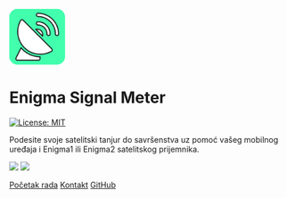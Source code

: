 
![](../logo.png) 
# Enigma Signal Meter
[![License: MIT](https://img.shields.io/badge/License-MIT-purple.svg)](https://opensource.org/licenses/MIT)

Podesite svoje satelitski tanjur do savršenstva uz pomoć vašeg mobilnog uređaja i Enigma1 ili Enigma2 satelitskog prijemnika.

[![](https://github.com/shaxxx/Signalmeter2/raw/master/docs/appstore.png)](https://apps.apple.com/us/app/enigma-signal-meter/id1479557163?l=hr&ls=1)
[![](https://github.com/shaxxx/Signalmeter2/raw/master/docs/play.png)](https://play.google.com/store/apps/details?id=com.krkadoni.app.signalmeter)


[Početak rada](gettingstarted.md)
[Kontakt](mailto:development@krkadoni.com)
[GitHub](https://github.com/shaxxx/Signalmeter2/)
